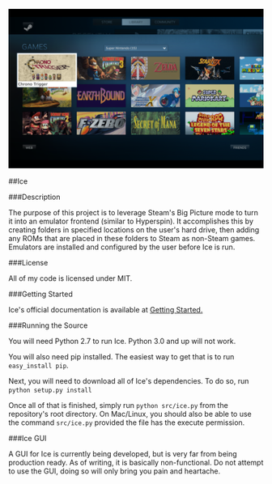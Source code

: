 ![Example of Ice](ice-example.png "Example")

##Ice

###Description

The purpose of this project is to leverage Steam's Big Picture mode to turn it into an emulator frontend (similar to Hyperspin). It accomplishes this by creating folders in specified locations on the user's hard drive, then adding any ROMs that are placed in these folders to Steam as non-Steam games. Emulators are installed and configured by the user before Ice is run.

###License

All of my code is licensed under MIT.

###Getting Started

Ice's official documentation is available at [Getting Started.](http://scottrice.github.io/Ice/getting-started/) 

###Running the Source

You will need Python 2.7 to run Ice. Python 3.0 and up will not work.

You will also need pip installed. The easiest way to get that is to run `easy_install pip`.

Next, you will need to download all of Ice's dependencies. To do so, run `python setup.py install`

Once all of that is finished, simply run `python src/ice.py` from the repository's root directory. On Mac/Linux, you should also be able to use the command `src/ice.py` provided the file has the execute permission.

###Ice GUI

A GUI for Ice is currently being developed, but is very far from being production ready. As of writing, it is basically non-functional. Do not attempt to use the GUI, doing so will only bring you pain and heartache.
